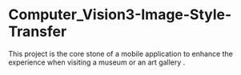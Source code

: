 # Computer_Vision3-Image-Style-Transfer
This project is the core stone of a mobile application to enhance the experience when visiting a museum or an art gallery . 
